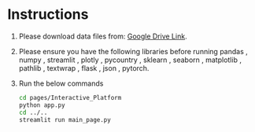 # Instructions

1. Please download data files from: 
[Google Drive Link](https://drive.google.com/drive/folders/1QbrrKuVJX9hRH7ub152tQbEqjLtuSmVc?usp=sharing).

2. Please ensure you have the following libraries before running 
pandas , numpy , streamlit , plotly ,  pycountry , sklearn , seaborn , matplotlib , pathlib , textwrap , flask , json , pytorch.

3. Run the below commands
    ```bash 
    cd pages/Interactive_Platform
    python app.py
    cd ../..
    streamlit run main_page.py
   ```
